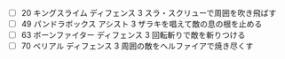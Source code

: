  - [ ] 20	キングスライム	ディフェンス	3	スラ・スクリューで周囲を吹き飛ばす
 - [ ] 49	パンドラボックス	アシスト	3	ザラキを唱えて敵の息の根を止める
 - [ ] 63	ボーンファイター	ディフェンス	3	回転斬りで敵を斬りつける
 - [ ] 70	ベリアル	ディフェンス	3	周囲の敵をヘルファイアで焼き尽くす
